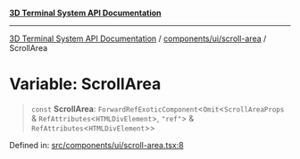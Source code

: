 [**3D Terminal System API Documentation**](../../../../README.md)

***

[3D Terminal System API Documentation](../../../../README.md) / [components/ui/scroll-area](../README.md) / ScrollArea

# Variable: ScrollArea

> `const` **ScrollArea**: `ForwardRefExoticComponent`\<`Omit`\<`ScrollAreaProps` & `RefAttributes`\<`HTMLDivElement`\>, `"ref"`\> & `RefAttributes`\<`HTMLDivElement`\>\>

Defined in: [src/components/ui/scroll-area.tsx:8](https://github.com/Dicommunitas/ThreeJS_Terminal_3D/blob/7e8c963a689af2f4b56042f0dd4bd67cbf96b13b/src/components/ui/scroll-area.tsx#L8)
